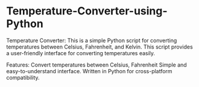 # Temperature-Converter-using-Python
Temperature Converter:
This is a simple Python script for converting temperatures between Celsius, Fahrenheit, and Kelvin. This script provides a user-friendly interface for converting temperatures easily.

Features:
Convert temperatures between Celsius, Fahrenheit
Simple and easy-to-understand interface.
Written in Python for cross-platform compatibility.

